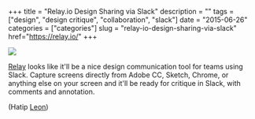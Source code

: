 +++
title = "Relay.io Design Sharing via Slack"
description = ""
tags = ["design", "design critique", "collaboration", "slack"]
date = "2015-06-26"
categories = ["categories"]
slug = "relay-io-design-sharing-via-slack"
href="https://relay.io/"
+++


<a href="https://relay.io/"><div class="tool-screenshot"><img src="/media/tools/external/relay-io.png"></div>

<a href="https://relay.io/">Relay</a> looks like it'll be a nice design communication tool for teams using Slack. Capture screens directly from Adobe CC, Sketch, Chrome, or anything else on your screen and it'll be ready for critique in Slack, with comments and annotation.

(Hatip <a href="https://twitter.com/leonbarnard">Leon</a>)
